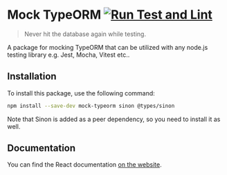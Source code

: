 # Mock TypeORM [![Run Test and Lint](https://github.com/jazimabbas/mock-typeorm/actions/workflows/nodejs.yml/badge.svg?branch=master)](https://github.com/jazimabbas/mock-typeorm/actions/workflows/nodejs.yml)

> Never hit the database again while testing.

A package for mocking TypeORM that can be utilized with any node.js testing library e.g. Jest, Mocha, Vitest etc..

## Installation

To install this package, use the following command:

```bash
npm install --save-dev mock-typeorm sinon @types/sinon
```

Note that Sinon is added as a peer dependency, so you need to install it as well.

## Documentation

You can find the React documentation [on the website](https://mock-typeorm-docs.vercel.app).
